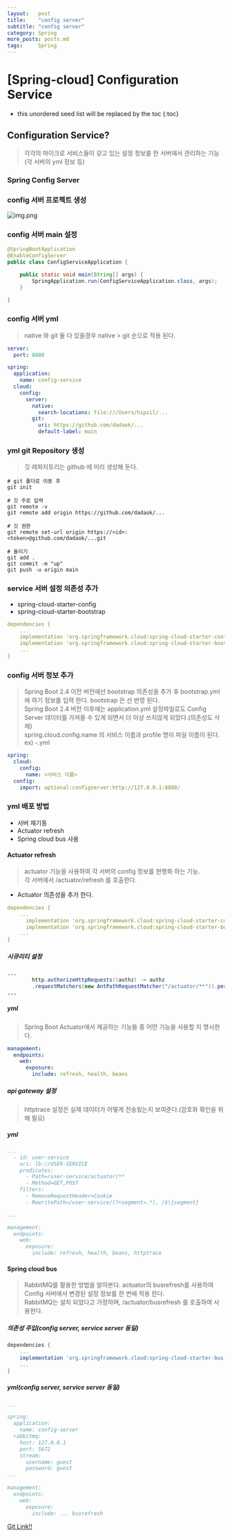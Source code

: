 ```yaml
---
layout:   post
title:    "config server"
subtitle: "config server"
category: Spring
more_posts: posts.md
tags:     Spring
---
```

# [Spring-cloud] Configuration Service

<!--more-->
<!-- Table of contents -->
* this unordered seed list will be replaced by the toc
{:toc}

<!-- text -->

## Configuration Service?
> 각각의 마이크로 서비스들이 갖고 있는 설정 정보를 한 서버에서 관리하는 기능(각 서버의 yml 정보 등)

### Spring Config Server

### config 서버 프로젝트 생성
![img.png](/assets/img/spring/config/220808/img.png)

### config 서버 main 설정

```java
@SpringBootApplication
@EnableConfigServer
public class ConfigServiceApplication {

    public static void main(String[] args) {
        SpringApplication.run(ConfigServiceApplication.class, args);
    }

}
```

### config 서버 yml
> native 와 git 둘 다 있을경우 native > git 순으로 적용 된다.

```yml
server:
  port: 8888

spring:
  application:
    name: config-service
  cloud:
    config:
      server:
        native:
          search-locations: file:///Users/hipzil/...
        git:
          uri: https://github.com/dadaok/...
          default-label: main
```

### yml git Repository 생성
> 깃 레파지토리는 github 에 미리 생성해 둔다.

```shell
# git 폴더로 이동 후
git init

# 깃 주로 입력
git remote -v
git remote add origin https://github.com/dadaok/...

# 깃 권한
git remote set-url origin https://<id>:<token>@github.com/dadaok/...git

# 올리기
git add .
git commit -m "up"
git push -u origin main
```

### service 서버 설정 의존성 추가
- spring-cloud-starter-config
- spring-cloud-starter-bootstrap

```yml
dependencies {
    ...
    implementation 'org.springframework.cloud:spring-cloud-starter-config'
    implementation 'org.springframework.cloud:spring-cloud-starter-bootstrap'
    ...
}

```

### config 서버 정보 추가
> Spring Boot 2.4 이전 버전에선 bootstrap 의존성을 추가 후 bootstrap.yml 에 하기 정보를 입력 한다. bootstrap 은 선 반영 된다.  
> Spring Boot 2.4 버전 이후에는 application.yml 설정파일로도 Config Server 데이터를 가져올 수 있게 되면서 더 이상 쓰지않게 되었다.(의존성도 삭제)  
> spring.cloud.config.name 의 서비스 이름과 profile 명이 파일 이름이 된다.  
> ex) <name>-<profile>.yml  

```yml
spring:
  cloud:
    config:
      name: <서비스 이름>
  config:
    import: optional:configserver:http://127.0.0.1:8888/
```

### yml 배포 방법
- 서버 재기동
- Actuator refresh
- Spring cloud bus 사용

#### Actuator refresh
> actuator 기능을 사용하여 각 서버의 config 정보를 현행화 하는 기능.  
> 각 서버에서 /actuator/refresh 를 호출한다.  

- Actuator 의존성을 추가 한다.

```yml
dependencies {
    ...
      implementation 'org.springframework.cloud:spring-cloud-starter-config'
      implementation 'org.springframework.cloud:spring-cloud-starter-bootstrap'
    ...
}
```

##### 시큐리티 설정

```java
...
        http.authorizeHttpRequests((authz) -> authz
        .requestMatchers(new AntPathRequestMatcher("/actuator/**")).permitAll()
...
```

##### yml
> Spring Boot Actuator에서 제공하는 기능들 중 어떤 기능을 사용할 지 명시한다.

```yml
management:
  endpoints:
    web:
      exposure:
        include: refresh, health, beans
```

##### api gateway 설정
> httptrace 설정은 실제 데이터가 어떻게 전송됬는지 보여준다.(암호화 확인을 위해 필요)

##### yml

```yml
...
  - id: user-service
    uri: lb://USER-SERVICE
    predicates:
      - Path=/user-service/actuator/**
      - Method=GET,POST
    filters:
      - RemoveRequestHeader=Cookie
      - RewritePath=/user-service/(?<segment>.*), /$\{segment}

...

management:
  endpoints:
    web:
      exposure:
        include: refresh, health, beans, httptrace
```

#### Spring cloud bus
> RabbitMQ를 활용한 방법을 알아본다. actuator의 busrefresh를 사용하여 Config 서버에서 변경된 설정 정보를 한 번에 적용 한다.  
> RabbitMQ는 설치 되었다고 가정하며, /actuator/busrefresh 를 호출하여 사용한다.

##### 의존성 주입(config server, service server 동일)

```gradle
dependencies {
	...
    implementation 'org.springframework.cloud:spring-cloud-starter-bus-amqp'
    ...
}
```

##### yml(config server, service server 동일)

```yml
...

spring:
  application:
    name: config-server
  rabbitmq:
    host: 127.0.0.1
    port: 5672
    stream:
      username: guest
      password: guest
...
  
management:
  endpoints:
    web:
      exposure:
        include: ... busrefresh
```

[Git Link!!](https://github.com/dadaok/toy-msa/tree/springboot3.2/)
